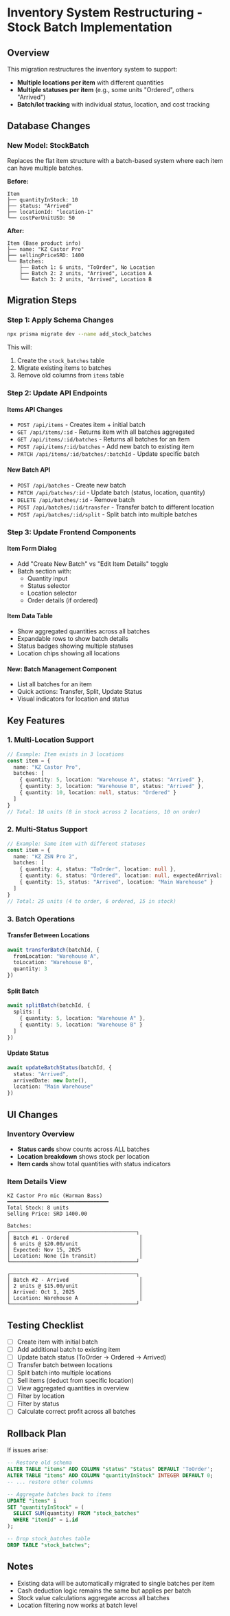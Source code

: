# Inventory System Restructuring - Stock Batch Implementation

## Overview
This migration restructures the inventory system to support:
- **Multiple locations per item** with different quantities
- **Multiple statuses per item** (e.g., some units "Ordered", others "Arrived")
- **Batch/lot tracking** with individual status, location, and cost tracking

## Database Changes

### New Model: StockBatch
Replaces the flat item structure with a batch-based system where each item can have multiple batches.

**Before:**
```
Item
├── quantityInStock: 10
├── status: "Arrived"
├── locationId: "location-1"
└── costPerUnitUSD: 50
```

**After:**
```
Item (Base product info)
├── name: "KZ Castor Pro"
├── sellingPriceSRD: 1400
└── Batches:
    ├── Batch 1: 6 units, "ToOrder", No Location
    ├── Batch 2: 2 units, "Arrived", Location A
    └── Batch 3: 2 units, "Arrived", Location B
```

## Migration Steps

### Step 1: Apply Schema Changes
```bash
npx prisma migrate dev --name add_stock_batches
```

This will:
1. Create the `stock_batches` table
2. Migrate existing items to batches
3. Remove old columns from `items` table

### Step 2: Update API Endpoints

#### Items API Changes
- `POST /api/items` - Creates item + initial batch
- `GET /api/items/:id` - Returns item with all batches aggregated
- `GET /api/items/:id/batches` - Returns all batches for an item
- `POST /api/items/:id/batches` - Add new batch to existing item
- `PATCH /api/items/:id/batches/:batchId` - Update specific batch

#### New Batch API
- `POST /api/batches` - Create new batch
- `PATCH /api/batches/:id` - Update batch (status, location, quantity)
- `DELETE /api/batches/:id` - Remove batch
- `POST /api/batches/:id/transfer` - Transfer batch to different location
- `POST /api/batches/:id/split` - Split batch into multiple batches

### Step 3: Update Frontend Components

#### Item Form Dialog
- Add "Create New Batch" vs "Edit Item Details" toggle
- Batch section with:
  - Quantity input
  - Status selector
  - Location selector
  - Order details (if ordered)

#### Item Data Table
- Show aggregated quantities across all batches
- Expandable rows to show batch details
- Status badges showing multiple statuses
- Location chips showing all locations

#### New: Batch Management Component
- List all batches for an item
- Quick actions: Transfer, Split, Update Status
- Visual indicators for location and status

## Key Features

### 1. Multi-Location Support
```typescript
// Example: Item exists in 3 locations
const item = {
  name: "KZ Castor Pro",
  batches: [
    { quantity: 5, location: "Warehouse A", status: "Arrived" },
    { quantity: 3, location: "Warehouse B", status: "Arrived" },
    { quantity: 10, location: null, status: "Ordered" }
  ]
}
// Total: 18 units (8 in stock across 2 locations, 10 on order)
```

### 2. Multi-Status Support
```typescript
// Example: Same item with different statuses
const item = {
  name: "KZ ZSN Pro 2",
  batches: [
    { quantity: 4, status: "ToOrder", location: null },
    { quantity: 6, status: "Ordered", location: null, expectedArrival: "2025-11-01" },
    { quantity: 15, status: "Arrived", location: "Main Warehouse" }
  ]
}
// Total: 25 units (4 to order, 6 ordered, 15 in stock)
```

### 3. Batch Operations

#### Transfer Between Locations
```typescript
await transferBatch(batchId, {
  fromLocation: "Warehouse A",
  toLocation: "Warehouse B",
  quantity: 3
})
```

#### Split Batch
```typescript
await splitBatch(batchId, {
  splits: [
    { quantity: 5, location: "Warehouse A" },
    { quantity: 5, location: "Warehouse B" }
  ]
})
```

#### Update Status
```typescript
await updateBatchStatus(batchId, {
  status: "Arrived",
  arrivedDate: new Date(),
  location: "Main Warehouse"
})
```

## UI Changes

### Inventory Overview
- **Status cards** show counts across ALL batches
- **Location breakdown** shows stock per location
- **Item cards** show total quantities with status indicators

### Item Details View
```
KZ Castor Pro mic (Harman Bass)
━━━━━━━━━━━━━━━━━━━━━━━━━━━━━━━━━
Total Stock: 8 units
Selling Price: SRD 1400.00

Batches:
┌─────────────────────────────────────────┐
│ Batch #1 - Ordered                       │
│ 6 units @ $20.00/unit                    │
│ Expected: Nov 15, 2025                   │
│ Location: None (In transit)              │
└─────────────────────────────────────────┘

┌─────────────────────────────────────────┐
│ Batch #2 - Arrived                       │
│ 2 units @ $15.00/unit                    │
│ Arrived: Oct 1, 2025                     │
│ Location: Warehouse A                    │
└─────────────────────────────────────────┘
```

## Testing Checklist

- [ ] Create item with initial batch
- [ ] Add additional batch to existing item
- [ ] Update batch status (ToOrder → Ordered → Arrived)
- [ ] Transfer batch between locations
- [ ] Split batch into multiple locations
- [ ] Sell items (deduct from specific location)
- [ ] View aggregated quantities in overview
- [ ] Filter by location
- [ ] Filter by status
- [ ] Calculate correct profit across all batches

## Rollback Plan

If issues arise:
```sql
-- Restore old schema
ALTER TABLE "items" ADD COLUMN "status" "Status" DEFAULT 'ToOrder';
ALTER TABLE "items" ADD COLUMN "quantityInStock" INTEGER DEFAULT 0;
-- ... restore other columns

-- Aggregate batches back to items
UPDATE "items" i
SET "quantityInStock" = (
  SELECT SUM(quantity) FROM "stock_batches" 
  WHERE "itemId" = i.id
);

-- Drop stock_batches table
DROP TABLE "stock_batches";
```

## Notes

- Existing data will be automatically migrated to single batches per item
- Cash deduction logic remains the same but applies per batch
- Stock value calculations aggregate across all batches
- Location filtering now works at batch level

